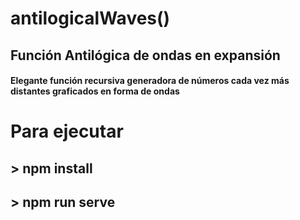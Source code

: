 # antilogicalWaves() 

## Función Antilógica de ondas en expansión

#### Elegante función recursiva generadora de números cada vez más distantes graficados en forma de ondas

# Para ejecutar

## > npm install

## > npm run serve